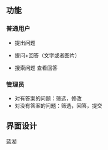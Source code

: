 ## 功能

### 普通用户

- 提出问题
- 提问+回答（文字或者图片）

- 搜索问题 查看回答

### 管理员

- 对有答案的问题：筛选，修改
- 对没有答案的问题：筛选，回答，提交



## 界面设计

蓝湖
